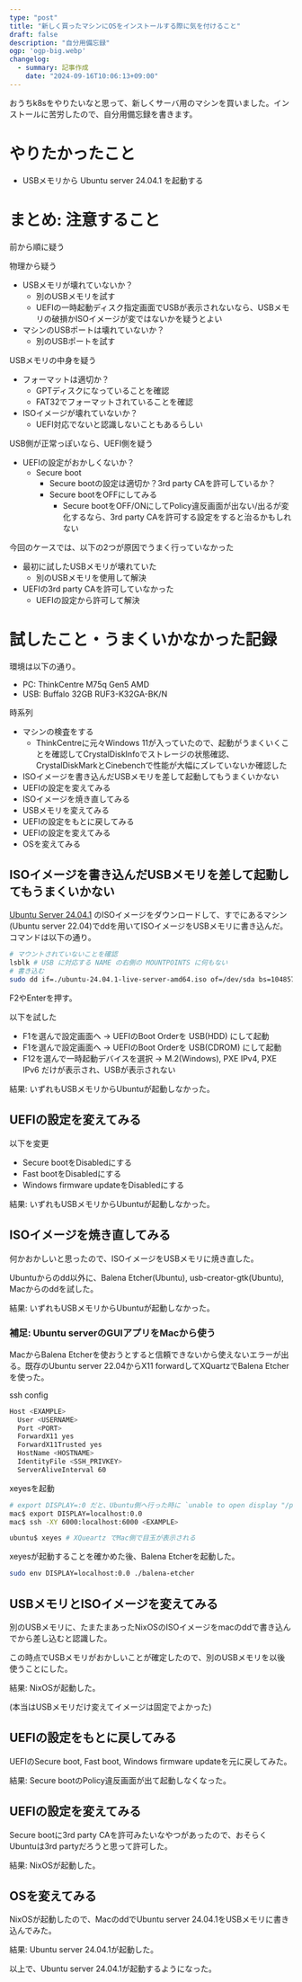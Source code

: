 ```yaml
---
type: "post"
title: "新しく買ったマシンにOSをインストールする際に気を付けること"
draft: false
description: "自分用備忘録"
ogp: 'ogp-big.webp'
changelog:
  - summary: 記事作成
    date: "2024-09-16T10:06:13+09:00"
---
```


<!-- titleは自動で入る -->
おうちk8sをやりたいなと思って、新しくサーバ用のマシンを買いました。インストールに苦労したので、自分用備忘録を書きます。

# やりたかったこと

- USBメモリから Ubuntu server 24.04.1 を起動する

# まとめ: 注意すること

前から順に疑う

物理から疑う

- USBメモリが壊れていないか？
  - 別のUSBメモリを試す
  - UEFIの一時起動ディスク指定画面でUSBが表示されないなら、USBメモリの破損かISOイメージが変ではないかを疑うとよい
- マシンのUSBポートは壊れていないか？
  - 別のUSBポートを試す

USBメモリの中身を疑う

- フォーマットは適切か？
  - GPTディスクになっていることを確認
  - FAT32でフォーマットされていることを確認
- ISOイメージが壊れていないか？
  - UEFI対応でないと認識しないこともあるらしい

USB側が正常っぽいなら、UEFI側を疑う

- UEFIの設定がおかしくないか？
  - Secure boot
    - Secure bootの設定は適切か？3rd party CAを許可しているか？
    - Secure bootをOFFにしてみる
      - Secure bootをOFF/ONにしてPolicy違反画面が出ない/出るが変化するなら、3rd party CAを許可する設定をすると治るかもしれない

今回のケースでは、以下の2つが原因でうまく行っていなかった

- 最初に試したUSBメモリが壊れていた
  - 別のUSBメモリを使用して解決
- UEFIの3rd party CAを許可していなかった
  - UEFIの設定から許可して解決

# 試したこと・うまくいかなかった記録

環境は以下の通り。

- PC: ThinkCentre M75q Gen5 AMD
- USB: Buffalo 32GB RUF3-K32GA-BK/N

時系列

- マシンの検査をする
  - ThinkCentreに元々Windows 11が入っていたので、起動がうまくいくことを確認してCrystalDiskInfoでストレージの状態確認、CrystalDiskMarkとCinebenchで性能が大幅にズレていないか確認した
- ISOイメージを書き込んだUSBメモリを差して起動してもうまくいかない
- UEFIの設定を変えてみる
- ISOイメージを焼き直してみる
- USBメモリを変えてみる
- UEFIの設定をもとに戻してみる
- UEFIの設定を変えてみる
- OSを変えてみる

## ISOイメージを書き込んだUSBメモリを差して起動してもうまくいかない

[Ubuntu Server 24.04.1](https://ubuntu.com/download/server) のISOイメージをダウンロードして、すでにあるマシン(Ubuntu server 22.04)でddを用いてISOイメージをUSBメモリに書き込んだ。コマンドは以下の通り。

```sh
# マウントされていないことを確認
lsblk # USB に対応する NAME の右側の MOUNTPOINTS に何もない
# 書き込む
sudo dd if=./ubuntu-24.04.1-live-server-amd64.iso of=/dev/sda bs=1048576 status=progress
```

F2やEnterを押す。

以下を試した

- F1を選んで設定画面へ → UEFIのBoot Orderを USB(HDD) にして起動
- F1を選んで設定画面へ → UEFIのBoot Orderを USB(CDROM) にして起動
- F12を選んで一時起動デバイスを選択 → M.2(Windows), PXE IPv4, PXE IPv6 だけが表示され、USBが表示されない

結果: いずれもUSBメモリからUbuntuが起動しなかった。

## UEFIの設定を変えてみる

以下を変更

- Secure bootをDisabledにする
- Fast bootをDisabledにする
- Windows firmware updateをDisabledにする

結果: いずれもUSBメモリからUbuntuが起動しなかった。

## ISOイメージを焼き直してみる

何かおかしいと思ったので、ISOイメージをUSBメモリに焼き直した。

Ubuntuからのdd以外に、Balena Etcher(Ubuntu), usb-creator-gtk(Ubuntu), Macからのddを試した。

結果: いずれもUSBメモリからUbuntuが起動しなかった。

### 補足: Ubuntu serverのGUIアプリをMacから使う

MacからBalena Etcherを使おうとすると信頼できないから使えないエラーが出る。既存のUbuntu server 22.04からX11 forwardしてXQuartzでBalena Etcherを使った。

ssh config

```sh
Host <EXAMPLE>
  User <USERNAME>
  Port <PORT>
  ForwardX11 yes
  ForwardX11Trusted yes
  HostName <HOSTNAME>
  IdentityFile <SSH_PRIVKEY>
  ServerAliveInterval 60
```

xeyesを起動

```sh
# export DISPLAY=:0 だと、Ubuntu側へ行った時に `unable to open display "/private/tmp/com.apple.launchd.s3HDECl5Iy/org.xquartz:0"` のようなエラーが出る
mac$ export DISPLAY=localhost:0.0
mac$ ssh -XY 6000:localhost:6000 <EXAMPLE>

ubuntu$ xeyes # XQueartz でMac側で目玉が表示される
```

xeyesが起動することを確かめた後、Balena Etcherを起動した。

```sh
sudo env DISPLAY=localhost:0.0 ./balena-etcher
```

## USBメモリとISOイメージを変えてみる

別のUSBメモリに、たまたまあったNixOSのISOイメージをmacのddで書き込んでから差し込むと認識した。

この時点でUSBメモリがおかしいことが確定したので、別のUSBメモリを以後使うことにした。

結果: NixOSが起動した。

(本当はUSBメモリだけ変えてイメージは固定でよかった)

## UEFIの設定をもとに戻してみる

UEFIのSecure boot, Fast boot, Windows firmware updateを元に戻してみた。

結果: Secure bootのPolicy違反画面が出て起動しなくなった。

## UEFIの設定を変えてみる

Secure bootに3rd party CAを許可みたいなやつがあったので、おそらくUbuntuは3rd partyだろうと思って許可した。

結果: NixOSが起動した。

## OSを変えてみる

NixOSが起動したので、MacのddでUbuntu server 24.04.1をUSBメモリに書き込んでみた。

結果: Ubuntu server 24.04.1が起動した。

以上で、Ubuntu server 24.04.1が起動するようになった。
